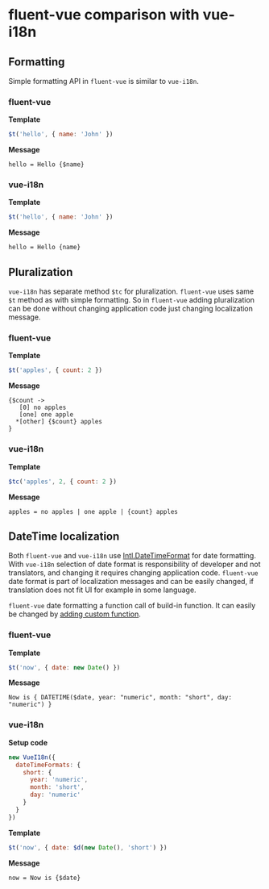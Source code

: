 # fluent-vue comparison with vue-i18n

## Formatting

Simple formatting API in `fluent-vue` is similar to `vue-i18n`.

### fluent-vue

**Template**
```js
$t('hello', { name: 'John' })
```

**Message**
```
hello = Hello {$name}
```

### vue-i18n

**Template**
```js
$t('hello', { name: 'John' })
```

**Message**
```
hello = Hello {name}
```

## Pluralization

`vue-i18n` has separate method `$tc` for pluralization. `fluent-vue` uses same `$t` method as with simple formatting. So in `fluent-vue` adding pluralization can be done without changing application code just changing localization message.

### fluent-vue

**Template**
```js
$t('apples', { count: 2 })
```

**Message**
```
{$count ->
   [0] no apples
   [one] one apple 
  *[other] {$count} apples
}
```

### vue-i18n

**Template**
```js
$tc('apples', 2, { count: 2 })
```

**Message**
```
apples = no apples | one apple | {count} apples
```

## DateTime localization

Both `fluent-vue` and `vue-i18n` use [Intl.DateTimeFormat](https://developer.mozilla.org/en-US/docs/Web/JavaScript/Reference/Global_Objects/Intl/DateTimeFormat) for date formatting. With `vue-i18n` selection of date format is responsibility of developer and not translators, and changing it requires changing application code. `fluent-vue` date format is part of localization messages and can be easily changed, if translation does not fit UI for example in some language.

`fluent-vue` date formatting a function call of build-in function. It can easily be changed by [adding custom function](/howto/date-time.html#using-custom-library-for-date-formatting).

### fluent-vue

**Template**
```js
$t('now', { date: new Date() })
```

**Message**
```
Now is { DATETIME($date, year: "numeric", month: "short", day: "numeric") }
```

### vue-i18n

**Setup code**
```js
new VueI18n({
  dateTimeFormats: {
    short: {
      year: 'numeric',
      month: 'short',
      day: 'numeric'
    }
  }
})
```

**Template**
```js
$t('now', { date: $d(new Date(), 'short') })
```

**Message**
```
now = Now is {$date}
```